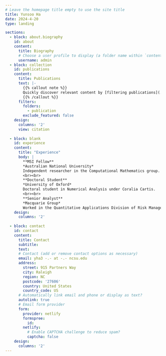 ```yaml
---
# Leave the homepage title empty to use the site title
title: Yunsoo Ha
date: 2024-4-20
type: landing

sections:
  - block: about.biography
    id: about
    content:
      title: Biography
      # Choose a user profile to display (a folder name within `content/authors/`)
      username: admin
  - block: collection
    id: publications
    content:
      title: Publications
      text: |-
        {{% callout note %}}
        Quickly discover relevant content by [filtering publications](./publication/).
        {{% /callout %}}
      filters:
        folders:
          - publication
        exclude_featured: false
    design:
      columns: '2'
      view: citation
    
  - block: blank
    id: experience
    content:
      title: "Experience"
      body: |
        **MSI Fellow**  
        *Australian National University*  
        Independent researcher in the Computational Mathematics group.  
        <br><br>
        **Doctoral Student**  
        *University of Oxford*  
        Doctoral student in Numerical Analysis under Coralia Cartis.  
        <br><br>
        **Senior Analyst**  
        *Macquarie Group*  
        Worked in the Quantitative Applications Division of Risk Management.
    design:
      columns: '2'
 
  - block: contact
    id: contact
    content:
      title: Contact
      subtitle:
      text:
      # Contact (add or remove contact options as necessary)
      email: yha3 -.- at -.- ncsu.edu
      address:
        street: 915 Partners Way
        city: Raleigh
        region: NC
        postcode: '27606'
        country: United States
        country_code: US
      # Automatically link email and phone or display as text?
      autolink: true
      # Email form provider
      form:
        provider: netlify
        formspree:
          id:
        netlify:
          # Enable CAPTCHA challenge to reduce spam?
          captcha: false
    design:
      columns: '2'
---
```


